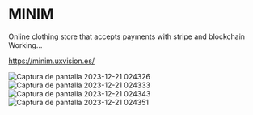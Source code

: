 # MINIM
Online clothing store that accepts payments with stripe and blockchain
Working...

https://minim.uxvision.es/


![Captura de pantalla 2023-12-21 024326](https://github.com/muquifuler/MINIM/assets/57547835/f0544a42-7ad5-4233-bbb9-753372e889b8)
![Captura de pantalla 2023-12-21 024333](https://github.com/muquifuler/MINIM/assets/57547835/c828d817-f358-4790-8964-1a3a053aebbd)
![Captura de pantalla 2023-12-21 024343](https://github.com/muquifuler/MINIM/assets/57547835/a6f0d0b5-1f9b-4ec5-ba40-9677ced2172a)
![Captura de pantalla 2023-12-21 024351](https://github.com/muquifuler/MINIM/assets/57547835/95d7b0d5-3953-46fa-b432-db591c4bae64)
